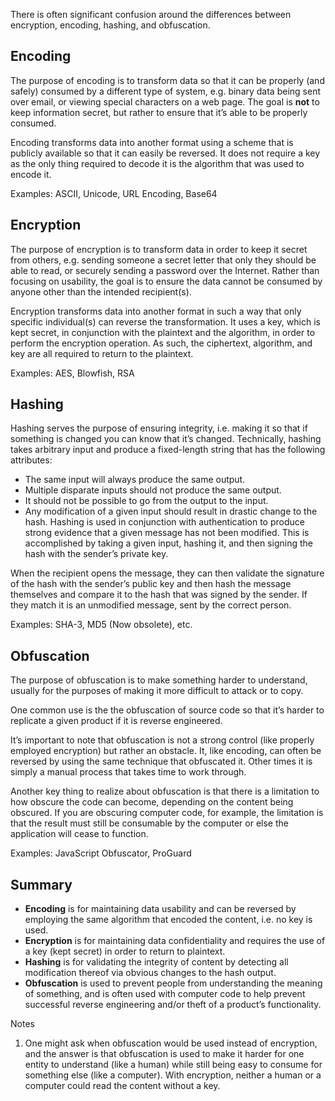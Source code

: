 There is often significant confusion around the differences between encryption, encoding, hashing, and obfuscation.
## Encoding
The purpose of encoding is to transform data so that it can be properly (and safely) consumed by a different type of system, e.g. binary data being sent over email, or viewing special characters on a web page. The goal is **not** to keep information secret, but rather to ensure that it’s able to be properly consumed.

Encoding transforms data into another format using a scheme that is publicly available so that it can easily be reversed. It does not require a key as the only thing required to decode it is the algorithm that was used to encode it.

Examples: ASCII, Unicode, URL Encoding, Base64

## Encryption
The purpose of encryption is to transform data in order to keep it secret from others, e.g. sending someone a secret letter that only they should be able to read, or securely sending a password over the Internet. Rather than focusing on usability, the goal is to ensure the data cannot be consumed by anyone other than the intended recipient(s).

Encryption transforms data into another format in such a way that only specific individual(s) can reverse the transformation. It uses a key, which is kept secret, in conjunction with the plaintext and the algorithm, in order to perform the encryption operation. As such, the ciphertext, algorithm, and key are all required to return to the plaintext.

Examples: AES, Blowfish, RSA

## Hashing
Hashing serves the purpose of ensuring integrity, i.e. making it so that if something is changed you can know that it’s changed. Technically, hashing takes arbitrary input and produce a fixed-length string that has the following attributes:
- The same input will always produce the same output.
- Multiple disparate inputs should not produce the same output.
- It should not be possible to go from the output to the input.
- Any modification of a given input should result in drastic change to the hash.
Hashing is used in conjunction with authentication to produce strong evidence that a given message has not been modified. This is accomplished by taking a given input, hashing it, and then signing the hash with the sender’s private key.

When the recipient opens the message, they can then validate the signature of the hash with the sender’s public key and then hash the message themselves and compare it to the hash that was signed by the sender. If they match it is an unmodified message, sent by the correct person.

Examples: SHA-3, MD5 (Now obsolete), etc.

## Obfuscation
The purpose of obfuscation is to make something harder to understand, usually for the purposes of making it more difficult to attack or to copy.

One common use is the the obfuscation of source code so that it’s harder to replicate a given product if it is reverse engineered.

It’s important to note that obfuscation is not a strong control (like properly employed encryption) but rather an obstacle. It, like encoding, can often be reversed by using the same technique that obfuscated it. Other times it is simply a manual process that takes time to work through.

Another key thing to realize about obfuscation is that there is a limitation to how obscure the code can become, depending on the content being obscured. If you are obscuring computer code, for example, the limitation is that the result must still be consumable by the computer or else the application will cease to function.

Examples: JavaScript Obfuscator, ProGuard

## Summary
- **Encoding** is for maintaining data usability and can be reversed by employing the same algorithm that encoded the content, i.e. no key is used.
- **Encryption** is for maintaining data confidentiality and requires the use of a key (kept secret) in order to return to plaintext.
- **Hashing** is for validating the integrity of content by detecting all modification thereof via obvious changes to the hash output.
- **Obfuscation** is used to prevent people from understanding the meaning of something, and is often used with computer code to help prevent successful reverse engineering and/or theft of a product’s functionality.

Notes

1. One might ask when obfuscation would be used instead of encryption, and the answer is that obfuscation is used to make it harder for one entity to understand (like a human) while still being easy to consume for something else (like a computer). With encryption, neither a human or a computer could read the content without a key.
